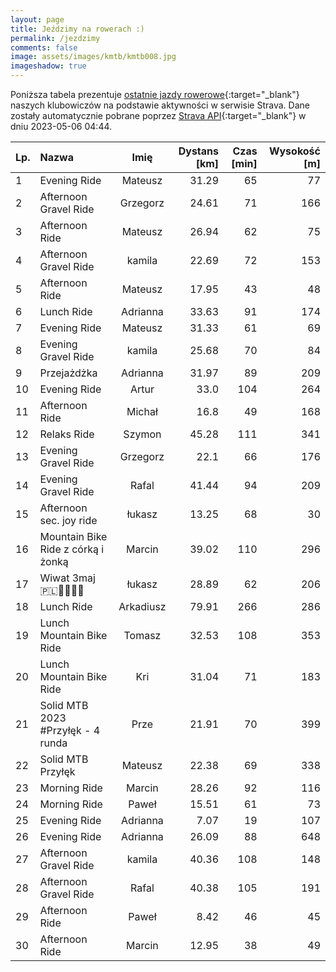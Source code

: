 ```yaml
---
layout: page
title: Jeździmy na rowerach :)
permalink: /jezdzimy
comments: false
image: assets/images/kmtb/kmtb008.jpg
imageshadow: true
---
```


Poniższa tabela prezentuje [ostatnie jazdy rowerowe](https://www.strava.com/clubs/336381){:target="_blank"} naszych klubowiczów na podstawie aktywności w serwisie Strava. Dane zostały automatycznie pobrane poprzez [Strava API](https://developers.strava.com/docs/reference/#api-Clubs-getClubActivitiesById){:target="_blank"} w dniu 2023-05-06 04:44.

Lp. | Nazwa | Imię | Dystans [km] | Czas [min] | Wysokość [m]
:--- | :--- | :---: | ---: | ---: | ---:
1|Evening Ride|Mateusz|31.29|65|77
2|Afternoon Gravel Ride|Grzegorz|24.61|71|166
3|Afternoon Ride|Mateusz|26.94|62|75
4|Afternoon Gravel Ride|kamila|22.69|72|153
5|Afternoon Ride|Mateusz|17.95|43|48
6|Lunch Ride|Adrianna|33.63|91|174
7|Evening Ride|Mateusz|31.33|61|69
8|Evening Gravel Ride|kamila|25.68|70|84
9|Przejażdżka |Adrianna|31.97|89|209
10|Evening Ride|Artur|33.0|104|264
11|Afternoon Ride|Michał|16.8|49|168
12|Relaks Ride|Szymon|45.28|111|341
13|Evening Gravel Ride|Grzegorz|22.1|66|176
14|Evening Gravel Ride|Rafal|41.44|94|209
15|Afternoon sec. joy ride|łukasz|13.25|68|30
16| Mountain Bike Ride z córką i żonką |Marcin|39.02|110|296
17|Wiwat 3maj🇵🇱🥇🏁🚴‍♂️|łukasz|28.89|62|206
18|Lunch Ride|Arkadiusz|79.91|266|286
19|Lunch Mountain Bike Ride|Tomasz|32.53|108|353
20|Lunch Mountain Bike Ride|Kri|31.04|71|183
21|Solid MTB 2023 #Przyłęk - 4 runda|Prze|21.91|70|399
22|Solid MTB Przyłęk|Mateusz|22.38|69|338
23|Morning Ride|Marcin|28.26|92|116
24|Morning Ride|Paweł|15.51|61|73
25|Evening Ride|Adrianna|7.07|19|107
26|Evening Ride|Adrianna|26.09|88|648
27|Afternoon Gravel Ride|kamila|40.36|108|148
28|Afternoon Gravel Ride|Rafal|40.38|105|191
29|Afternoon Ride|Paweł|8.42|46|45
30|Afternoon Ride|Marcin|12.95|38|49
